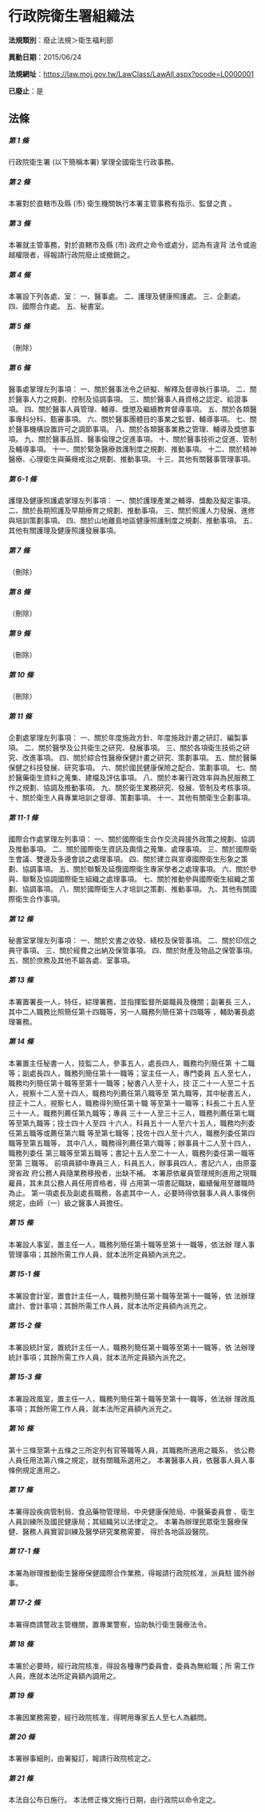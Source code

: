# 行政院衛生署組織法

**法規類別**：廢止法規＞衛生福利部

**異動日期**：2015/06/24  

**法規網址**：https://law.moj.gov.tw/LawClass/LawAll.aspx?pcode=L0000001

**已廢止**：是



## 法條
##### 第 1 條
行政院衛生署 (以下簡稱本署) 掌理全國衛生行政事務。

##### 第 2 條
本署對於直轄市及縣 (市) 衛生機關執行本署主管事務有指示、監督之責
。

##### 第 3 條
本署就主管事務，對於直轄市及縣 (市) 政府之命令或處分，認為有違背
法令或逾越權限者，得報請行政院廢止或撤銷之。

##### 第 4 條
本署設下列各處、室：
一、醫事處。
二、護理及健康照護處。
三、企劃處。
四、國際合作處。
五、秘書室。

##### 第 5 條
（刪除）

##### 第 6 條
醫事處掌理左列事項：
一、關於醫事法令之研擬、解釋及督導執行事項。
二、關於醫事人力之規劃、控制及協調事項。
三、關於醫事人員資格之認定、給證事項。
四、關於醫事人員管理、輔導、獎懲及繼續教育督導事項。
五、關於各類醫事專科分科、甄審事項。
六、關於醫事團體目的事業之監督、輔導事項。
七、關於醫事機構設置許可之調節事項。
八、關於各類醫事業務之管理、輔導及獎懲事項。
九、關於醫事品質、醫事倫理之促進事項。
十、關於醫事技術之促進、管制及輔導事項。
十一、關於緊急醫療救護制度之規劃、推動事項。
十二、關於精神醫療、心理衛生與藥癮戒治之規劃、推動事項。
十三、其他有關醫事管理事項。

##### 第 6-1 條
護理及健康照護處掌理左列事項：
一、關於護理產業之輔導、獎勵及擬定事項。
二、關於長期照護及早期療育之規劃、推動事項。
三、關於照護人力發展、進修與培訓策劃事項。
四、關於山地離島地區健康照護制度之規劃、推動事項。
五、其他有關護理及健康照護發展事項。

##### 第 7 條
（刪除）

##### 第 8 條
（刪除）

##### 第 9 條
（刪除）

##### 第 10 條
（刪除）

##### 第 11 條
企劃處掌理左列事項：
一、關於年度施政方針、年度施政計畫之研訂、編製事項。
二、關於醫學及公共衛生之研究、發展事項。
三、關於各項衛生技術之研究、改進事項。
四、關於綜合性醫療保健計畫之研究、策劃事項。
五、關於醫藥保健之科技發展、研究事項。
六、關於國民健康保險之配合、策劃事項。
七、關於醫藥衛生資料之蒐集、建檔及評估事項。
八、關於本署行政效率與為民服務工作之規劃、協調及推動事項。
九、關於衛生業務研究、發展、管制及考核事項。
十、關於衛生人員專業培訓之督導、策劃事項。
十一、其他有關衛生企劃事項。

##### 第 11-1 條
國際合作處掌理左列事項：
一、關於國際衛生合作交流與援外政策之規劃、協調及推動事項。
二、關於國際衛生資訊及輿情之蒐集、處理事項。
三、關於國際衛生會議、雙邊及多邊會談之處理事項。
四、關於建立與宣導國際衛生形象之策劃、協調事項。
五、關於聯繫及延攬國際衛生專家學者之處理事項。
六、關於參與、聯繫及協調國際衛生組織之處理事項。
七、關於推動參與國際衛生組織之策劃、協調事項。
八、關於國際衛生人才培訓之策劃、推動事項。
九、其他有關國際衛生合作事項。

##### 第 12 條
秘書室掌理左列事項：
一、關於文書之收發、繕校及保管事項。
二、關於印信之典守事項。
三、關於經費之出納及保管事項。
四、關於財產及物品之保管事項。
五、關於庶務及其他不屬各處、室事項。

##### 第 13 條
本署置署長一人，特任，綜理署務，並指揮監督所屬職員及機關；副署長
三人，其中二人職務比照簡任第十四職等，另一人職務列簡任第十四職等
，輔助署長處理署務。

##### 第 14 條
本署置主任秘書一人，技監二人，參事五人，處長四人，職務均列簡任第
十二職等；副處長四人，職務列簡任第十一職等；室主任一人，專門委員
五人至七人，職務均列簡任第十職等至第十一職等；秘書八人至十人，技
正二十一人至二十五人，視察十二人至十四人，職務均列薦任第八職等至
第九職等，其中秘書五人，技正十二人，視察七人，職務得列簡任第十職
等至第十一職等；科長二十五人至三十一人，職務列薦任第九職等；專員
三十一人至三十三人，職務列薦任第七職等至第九職等；技士四十人至四
十六人，科員五十一人至六十五人，職務均列委任第五職等或薦任第六職
等至第七職等；技佐十四人至十六人，職務列委任第四職等至第五職等，
其中八人，職務得列薦任第六職等；辦事員十二人至十四人，職務列委任
第三職等至第五職等；書記十五人至二十一人，職務列委任第一職等至第
三職等。
前項員額中專員三人，科員五人，辦事員四人，書記六人，由原臺灣省政
府公務人員隨業務移撥者，出缺不補。
本署原依雇員管理規則進用之現職雇員，其未具公務人員任用資格者，得
占用第一項書記職缺，繼續僱用至離職時為止。
第一項處長及副處長職務，各處其中一人，必要時得依醫事人員人事條例
規定，由師（一）級之醫事人員擔任。

##### 第 15 條
本署設人事室，置主任一人，職務列簡任第十職等至第十一職等，依法辦
理人事管理事項；其餘所需工作人員，就本法所定員額內派充之。

##### 第 15-1 條
本署設會計室，置會計主任一人，職務列簡任第十職等至第十一職等，依
法辦理歲計、會計事項；其餘所需工作人員，就本法所定員額內派充之。

##### 第 15-2 條
本署設統計室，置統計主任一人，職務列簡任第十職等至第十一職等，依
法辦理統計事項；其餘所需工作人員，就本法所定員額內派充之。

##### 第 15-3 條
本署設政風室，置主任一人，職務列簡任第十職等至第十一職等，依法辦
理政風事項；其餘所需工作人員，就本法所定員額內派充之。

##### 第 16 條
第十三條至第十五條之三所定列有官等職等人員，其職務所適用之職系，
依公務人員任用法第八條之規定，就有關職系選用之。
本署醫事人員，依醫事人員人事條例規定進用之。

##### 第 17 條
本署得設疾病管制局、食品藥物管理局、中央健康保險局、中醫藥委員會
、衛生人員訓練所及國民健康局；其組織另以法律定之。
本署為辦理民眾衛生醫療保健、醫務人員實習訓練及醫學研究業務需要，
得於各地區設醫院。

##### 第 17-1 條
本署為辦理推動衛生醫療保健國際合作業務，得報請行政院核准，派員駐
國外辦事。

##### 第 17-2 條
本署得商請警政主管機關，置專業警察，協助執行衛生醫療法令。

##### 第 18 條
本署於必要時，經行政院核准，得設各種專門委員會，委員為無給職；所
需工作人員，應就本法所定員額內調用之。

##### 第 19 條
本署因業務需要，經行政院核准，得聘用專家五人至七人為顧問。

##### 第 20 條
本署辦事細則，由署擬訂，報請行政院核定之。

##### 第 21 條
本法自公布日施行。
本法修正條文施行日期，由行政院以命令定之。


